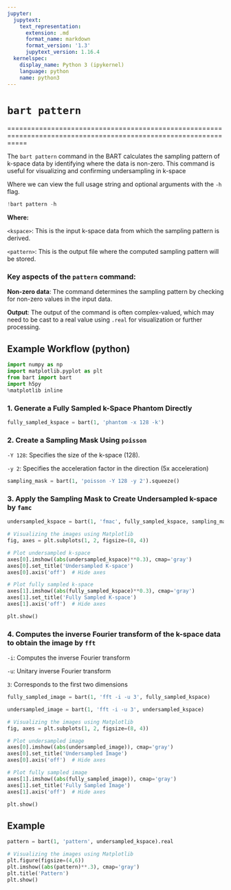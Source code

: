 ```yaml
---
jupyter:
  jupytext:
    text_representation:
      extension: .md
      format_name: markdown
      format_version: '1.3'
      jupytext_version: 1.16.4
  kernelspec:
    display_name: Python 3 (ipykernel)
    language: python
    name: python3
---
```


# `bart pattern`

=================================================================================================================

The `bart pattern` command in the BART calculates the sampling pattern of k-space data by identifying where the data is non-zero. This command is useful for visualizing and confirming undersampling in k-space

Where we can view the full usage string and optional arguments with the `-h` flag.

```python
!bart pattern -h
```

**Where:**

`<kspace>`: This is the input k-space data from which the sampling pattern is derived.

`<pattern>`: This is the output file where the computed sampling pattern will be stored.


### Key aspects of the `pattern` command:

**Non-zero data**: The command determines the sampling pattern by checking for non-zero values in the input data.

**Output**: The output of the command is often complex-valued, which may need to be cast to a real value using `.real` for visualization or further processing.


## Example Workflow (python)

```python
import numpy as np
import matplotlib.pyplot as plt
from bart import bart
import h5py
%matplotlib inline
```

### 1. Generate a Fully Sampled k-Space Phantom Directly

```python
fully_sampled_kspace = bart(1, 'phantom -x 128 -k')
```

### 2. Create a Sampling Mask Using `poisson`

`-Y 128`: Specifies the size of the k-space (128).

`-y 2`: Specifies the acceleration factor in the direction (5x acceleration)

```python
sampling_mask = bart(1, 'poisson -Y 128 -y 2').squeeze()
```

### 3. Apply the Sampling Mask to Create Undersampled k-space by `famc`

```python
undersampled_kspace = bart(1, 'fmac', fully_sampled_kspace, sampling_mask)
```

```python
# Visualizing the images using Matplotlib
fig, axes = plt.subplots(1, 2, figsize=(8, 4))

# Plot undersampled k-space
axes[0].imshow((abs(undersampled_kspace)**0.3), cmap='gray')
axes[0].set_title('Undersampled K-space')
axes[0].axis('off')  # Hide axes

# Plot fully sampled k-space
axes[1].imshow((abs(fully_sampled_kspace)**0.3), cmap='gray')
axes[1].set_title('Fully Sampled K-space')
axes[1].axis('off')  # Hide axes

plt.show()
```

### 4. Computes the inverse Fourier transform of the k-space data to obtain the image by `fft`

`-i`: Computes the inverse Fourier transform

`-u`: Unitary inverse Fourier transform

`3`: Corresponds to the first two dimensions

```python
fully_sampled_image = bart(1, 'fft -i -u 3', fully_sampled_kspace)
```

```python
undersampled_image = bart(1, 'fft -i -u 3', undersampled_kspace)
```

```python
# Visualizing the images using Matplotlib
fig, axes = plt.subplots(1, 2, figsize=(8, 4))

# Plot undersampled image
axes[0].imshow((abs(undersampled_image)), cmap='gray')
axes[0].set_title('Undersampled Image')
axes[0].axis('off')  # Hide axes

# Plot fully sampled image
axes[1].imshow((abs(fully_sampled_image)), cmap='gray')
axes[1].set_title('Fully Sampled Image')
axes[1].axis('off')  # Hide axes

plt.show()
```

## Example 

```python
pattern = bart(1, 'pattern', undersampled_kspace).real
```

```python
# Visualizing the images using Matplotlib 
plt.figure(figsize=(4,6))
plt.imshow((abs(pattern)**.3), cmap='gray')
plt.title('Pattern')
plt.show()
```

```python

```
